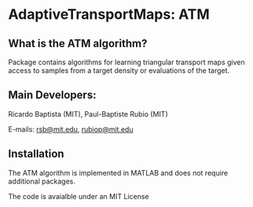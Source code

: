 # AdaptiveTransportMaps: ATM 

## What is the ATM algorithm?

Package contains algorithms for learning triangular transport maps given access to samples from a target density or evaluations of the target.

## Main Developers:

Ricardo Baptista (MIT), Paul-Baptiste Rubio (MIT)

E-mails: <rsb@mit.edu>, <rubiop@mit.edu>

## Installation

The ATM algorithm is implemented in MATLAB and does not require additional packages.

The code is avaialble under an MIT License
